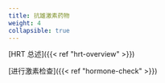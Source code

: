 ```yaml
---
title: 抗雄激素药物
weight: 4
collapsible: true
---
```


[HRT 总述]({{< ref "hrt-overview" >}})

[进行激素检查]({{< ref "hormone-check" >}})
